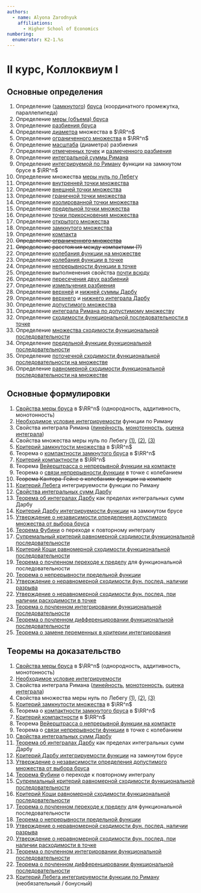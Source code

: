 ```yaml
---
authors:
  - name: Alyona Zarodnyuk
    affiliations:
      - Higher School of Economics
numbering:
  enumerator: K2-1.%s
---
```


# II курс, Коллоквиум I

## Основные определения

1. Определение ([замкнутого](#bounded-blocks)) [бруса](#block) (координатного промежутка, параллепипеда)
2. Определение [меры (объема) бруса](#block_measure)
3. Определение [разбиения бруса](#block_decomposition)
4. Определение [диаметра](#diameter) множества в $\RR^n$
5. Определение [ограниченного множества](#bounded_set) в $\RR^n$
6. Определение [масштаба](#scale) (диаметра) разбиения
7. Определения [отмеченных точек](#marked_points) и [размеченного разбиения](#marked_decomposition)
8. Определение [интегральной суммы Римана](#riemann_integral_sum)
9. Определение [интегрируемой по Риману](#integratable_function) функции на замкнутом брусе в $\RR^n$
10. Определение множества [меры нуль по Лебегу](#null_measure)
11. Определение [внутренней точки множества](#inner_point)
12. Определение [внешней точки множества](#outer_point)
13. Определение [граничной точки множества](#border_point)
14. Определение [изолированной точки множества](#isolated_point)
15. Определение [предельной точки множества](#limit-point)
16. Определение [точки прикосновения множества](#tangent_point)
17. Определение [открытого множества](#open_set)
18. Определение [замкнутого множества](#closed_set)
19. Определение [компакта](#compact)
20. <s>Определение [ограниченного множества](#bounded_set)</s>
21. <s>Определение расстояния между компактами (?)</s>
22. Определение [колебания функции на множестве](#function_fluctuations_on_set)
23. Определение [колебания функции в точке](#function_fluctuations_at_point)
24. Определение [непрерывности функции в точке](#continuity_at_point)
25. Определение выполненения свойства [почти всюду](#almost_everywhere)
26. Определение [пересечения двух разбиений](#intersection_of_two_decompositions)
27. Определение [измельчения разбиения](#decomposition_shredding)
28. Определение [верхней](#darbu_sums) и [нижней суммы Дарбу](#darbu_sums)
29. Определение [верхнего](#darbu_integrals) и [нижнего интеграла Дарбу](#darbu_integrals)
30. Определение [допустимого множества](#feasible_set)
31. Определение [интеграла Римана по допустимому множеству](#riemann_integral_on_feasible_set)
32. Определение [сходимости функциональной последовательности в точке](#fs_convergence_at_point)
33. Определение [множества сходимости функциональной последовательности](#fs_convergence_set)
34. Определение [предельной функции функциональной последовательности](#fs_limit_function)
35. Определение [поточечной сходимости функциональной последовательности на множестве](#fs_pointwise_convergence)
36. Определение [равномерной сходимости функциональной последовательности на множестве](#fs_uniform_convergence)

## Основные формулировки 

1. [Свойства меры бруса](#block_measure_properties) в $\RR^n$ (однородность, аддитивность, монотонность)
2. [Необходимое условие интегрируемости](#required_condition_integral) функции по Риману
3. Свойства интеграла Римана ([линейность](#linearity), [монотонность](#monotonicity), [оценка интеграла](#integral_upper_bound))
4. Свойства множества меры нуль по Лебегу [(1)](#null-measure-property-1), [(2)](#null-measure-property-2), [(3)](#null-measure-property-3)
5. [Критерий замкнутости множества](#closure_criterion) в $\RR^n$
6. Теорема о [компактности замкнутого бруса](#closed_block_compactness) в $\RR^n$
7. [Критерий компактности](#compactness-in-R-n-criterion) в $\RR^n$
8. Теорема [Вейерштрасса о непрерывной функции на компакте](#weierstrass-continuous-function-on-compact)
9. Теорема о [связи непрерывности функции](#fluctuation-continuity-at-point) в точке с колебанием
10. <s>Теорема Кантора-Гейне о колебаниях функции на компакте</s>
11. [Критерий Лебега](#Lebegue-criterion) интегрируемости функции по Риману
12. [Свойства интегральных сумм Дарбу](#darbu-properties)
13. [Теорема об интегралах Дарбу](#limit-of-darbu-sums-as-integral) как пределах интегральных сумм Дарбу
14. [Критерий Дарбу интегрируемости функции](#darbu-riemann-integration-criterion) на замкнутом брусе
15. [Утверждение о независимости определения допустимого множества от выбора бруса](#riemann_integral_on_feasible_set)
16. [Теорема Фубини](#foubini) о переходе к повторному интегралу
17. [Cупремальный критерий равномерной сходимости функциональной последовательности](#supremal-criterion)
18. [Критерий Коши равномерной сходимости функциональной последовательности](#Cauchy-convergence)
19. [Теорема о почленном переходе к пределу](#itemwise-transition-to-limit) для функциональной последовательности
20. [Теорема о непрерывности предельной функции](#continuity-of-limit-function)
21. [Утверждение о неравномерной сходимости фун. послед. наличии разрыва](#non-uniform-convergence-break)
22. [Утверждение о неравномерной сходимости фун. послед. при наличии расходимости в точке](#divergence-at-point)
23. [Теорема о почленном интегрировании функциональной последовательности](#itemwise-integration-functional-sequences)
24. [Теорема о почленном дифференцировании функциональной последовательности](#itemwise-differentiation-functional-sequences)
25. [Теорема о замене переменных в критерии интегрирования](#variable-replacement)

## Теоремы на доказательство

1. [Свойства меры бруса](#block_measure_properties) в $\RR^n$ (однородность, аддитивность, монотонность)
2. [Необходимое условие интегрируемости](#required_condition_integral)
3. Свойства интеграла Римана ([линейность](#linearity), [монотонность](#monotonicity), [оценка интеграла](#integral_upper_bound))
4. Свойства множества меры нуль по Лебегу [(1)](#null-measure-property-1), [(2)](#null-measure-property-2), [(3)](#null-measure-property-3)
5. [Критерий замкнутости множества](#closure_criterion) в $\RR^n$
6. Теорема о [компактности замкнутого бруса](#closed_block_compactness) в $\RR^n$
7. [Критерий компактности](#compactness-in-R-n-criterion) в $\RR^n$
8. Теорема [Вейерштрасса о непрерывной функции на компакте](#weierstrass-continuous-function-on-compact)
9. Теорема о [связи непрерывности функции](#fluctuation-continuity-at-point) в точке с колебанием
10. [Свойства интегральных сумм Дарбу](#darbu-properties)
11. [Теорема об интегралах Дарбу](#limit-of-darbu-sums-as-integral) как пределах интегральных сумм Дарбу
12. [Критерий Дарбу интегрируемости функции](#darbu-riemann-integration-criterion) на замкнутом брусе
13. [Утверждение о независимости определения допустимого множества от выбора бруса](#riemann_integral_on_feasible_set)
14. [Теорема Фубини](#foubini) о переходе к повторному интегралу
15. [Cупремальный критерий равномерной сходимости функциональной последовательности](#supremal-criterion)
16. [Критерий Коши равномерной сходимости функциональной последовательности](#Cauchy-convergence)
17. [Теорема о почленном переходе к пределу](#itemwise-transition-to-limit) для функциональной последовательности
18. [Теорема о непрерывности предельной функции](#continuity-of-limit-function)
19. [Утверждение о неравномерной сходимости фун. послед. наличии разрыва](#non-uniform-convergence-break)
20. [Утверждение о неравномерной сходимости фун. послед. при наличии расходимости в точке](#divergence-at-point)
21. [Теорема о почленном интегрировании функциональной последовательности](#itemwise-integration-functional-sequences)
22. [Теорема о почленном дифференцировании функциональной последовательности](#itemwise-differentiation-functional-sequences)
23. [Критерий Лебега интегрируемости функции по Риману](#Lebegue-criterion) (необязательный / бонусный)